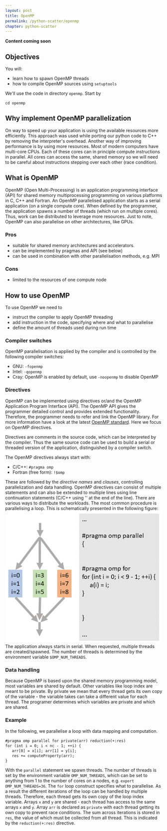 ```yaml
---
layout: post
title: OpenMP
permalink: /python-scatter/openmp
chapter: python-scatter
---
```


**Content coming soon**

## Objectives

You will:

* learn how to spawn OpenMP threads
* how to compile OpenMP sources using `setuptools`

We'll use the code in directory `openmp`. Start by
```
cd openmp
```

## Why implement OpenMP parallelization

On way to speed up your application is using the available resources more efficiently. This approach was used while porting our python code to C++ by removing the interpreter's overhead.
Another way of improving performance is by using more resources. Most of modern computers have multi-core CPUs. Each of these cores can in principle compute instructions in parallel. All cores can access the same, shared memory so we will need to be careful about instructions stepping over each other (race condition).

## What is OpenMP

OpenMP (Open Multi-Processing) is an application programming interface (API) for shared memory multiprocessing programming on various platforms in C, C++ and Fortran.  An OpenMP parallelised application starts as a serial application (on a single compute core). When defined by the programmer, the application spawns a number of threads (which run on multiple cores). Thus, work can be distributed to leverage more resources. Just to note, OpenMP can also parallelise on other architectures, like GPUs.

### Pros

* suitable for shared memory architectures and accelerators.
* can be implemented by pragmas and API (see below)
* can be used in combination with other parallelisation methods, e.g. MPI

### Cons

* limited to the resources of one compute node

## How to use OpenMP
To use OpenMP we need to
* instruct the compiler to apply OpenMP threading
* add instruction in the code, specifying where and what to parallelise
* define the amount of threads used during run time

### Compiler switches
OpenMP parallelisation is applied by the compiler and is controlled by the following compiler switches:
* GNU: `-fopenmp`
* Intel: `-qopenmp`
* Cray: OpenMP is enabled by default, use `-noopenmp` to disable OpenMP

### Directives
OpenMP can be implemented using directives or/and the OpenMP Application Program Interface (API). The OpenMP API gives the programmer detailed control and provides extended functionality. Therefore, the programmer needs to refer and link the OpenMP library. For more information have a look at the latest [OpenMP standard](https://www.openmp.org/wp-content/uploads/openmp-4.5.pdf). Here we focus on OpenMP directives.

Directives are comments in the source code, which can be interpreted by the compiler. Thus the same source code can be used to build a serial or threaded version of the application, distinguished by a compiler switch.

The OpenMP directives always start with:
* C/C++: `#pragma omp`
* Fortran (free form): `!$omp`

These are followed by the _directive names_ and _clauses_, controlling parallelization and data handling. OpenMP directives can consist of multiple statements and can also be extended to multiple lines using line continuation statements (C/C++ using '\' at the end of the line).
There are various ways to distribute the workloads. The most common procedure is parallelising a loop. This is schematically presented in the following figure:
[![example-mpi-gather](images/example_omp_threads.png)](images/example_omp_threads.png)
The application always starts in serial. When requested, multiple threads are created/spawned. The number of threads is determined by the environment variable `$OMP_NUM_THREADS`.

### Data handling
Because OpenMP is based upon the shared memory programming model, most variables are shared by default. Other variables like loop index are meant to be private. By private we mean that every thread gets its own copy of the variable - the variable takes can take a different value for each thread. The programer determines which variables are private and which are shared.

### Example
In the following, we parallelise a loop with data mapping and computation.
```
#pragma omp parallel for private(arr) reduction(+:res)
for (int i = 0; i < nc - 1; ++i) {
   arr[0] = x[i]; arr[1] = y[i];
   res += computeProperty(arr);
}
```
With the `parallel` statement we spawn threads. The number of threads is set by the environment variable `OMP_NUM_THREADS`, which can be set to anything from 1 to the number of cores on a nodes, e.g. `export OMP_NUM_THREADS=36`. The `for` loop construct specifies what to parallelise. As a result the different iterations of the loop can be handled by multiple threads. Therefore, each thread gets its own copy of the loop index variable. Arrays `x` and `y` are shared - each thread has access to the same arrays `x` and `y`. Array `arr` is declared as `private` with each thread getting its own copy to prevent race conditions. The sum across iterations is stored in `res`, the value of which must be collected from all thread. This is indicated by the `reduction(+:res)` directive.
